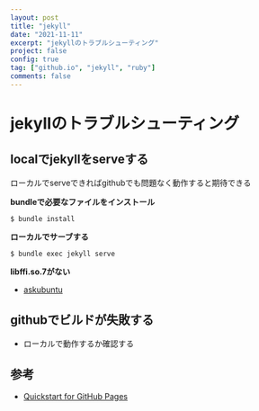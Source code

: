 ```yaml
---
layout: post
title: "jekyll"
date: "2021-11-11"
excerpt: "jekyllのトラブルシューティング"
project: false
config: true
tag: ["github.io", "jekyll", "ruby"]
comments: false
---
```


# jekyllのトラブルシューティング

## localでjekyllをserveする
ローカルでserveできればgithubでも問題なく動作すると期待できる  

**bundleで必要なファイルをインストール**  

```console
$ bundle install
```

**ローカルでサーブする**  

```console
$ bundle exec jekyll serve
```

**libffi.so.7がない**  
 - [askubuntu](https://askubuntu.com/questions/1286772/libffi-so-7-cannot-open-shared-object-file-no-such-file-or-directory)

## githubでビルドが失敗する
 - ローカルで動作するか確認する


## 参考
 - [Quickstart for GitHub Pages](https://docs.github.com/ja/pages/quickstart)

